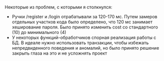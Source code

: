 Некоторые из проблем, с которыми я столкнулся:
- Ручки /register и /login отрабатывали за 120-170 мс. Путем замеров отдельных участков кода было определено, что 120 мс занимает хеширование пароля. Было принято изменить cost со стандартного (10) до минимального (4)
- У некоторых функций-обработчиков спорная реализация работы с БД. В идеале нужно использовать транзакции, чтобы избежать непредвиденного поведения и аномалий, но было принято решение закрыть глаза на это и не усложнять проект